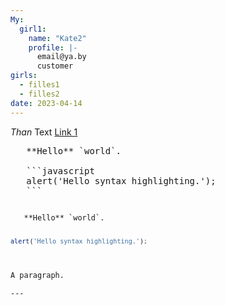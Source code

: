 ```yaml
---
My:
  girl1:
    name: "Kate2"
    profile: |-
      email@ya.by
      customer
girls:
  - filles1
  - filles2
date: 2023-04-14
---
```


<span data-md-type="paragraph">
  <em>Than</em>
    Text
  <a href="/docs/privacy-sandbox/shared-storage/known-customer/">Link 1</a>
</span>

<pre>
   **Hello** `world`.
   
   ```javascript
   alert('Hello syntax highlighting.');
   ```
</pre>

<code>
   **Hello** `world`.
   
   ```javascript
   alert('Hello syntax highlighting.');
   ```
</code>

```markdown
A paragraph.

---
